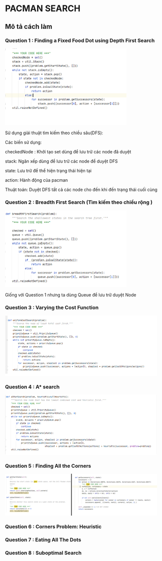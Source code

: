 # **PACMAN SEARCH**
## **Mô tả cách làm**
### **Question 1** : Finding a Fixed Food Dot using Depth First Search 
 <img src="./img-code/dfs.png" width="400" title="DFS on tinyMaze"/>

 <p>Sử dụng giải thuật tìm kiếm theo chiều sâu(DFS): <p>

 <p>Các biến sử dụng:<p>
 <p> checkedNode : Khởi tạo set dùng để lưu trữ các node đã duyệt</p>
 <p>stack: Ngăn xếp dùng để lưu trữ các node để duyệt DFS</p>
 <p>state: Lưu trữ để thể hiện trạng thái hiện tại</p>
 <p>action: Hành động của pacman</p>
 <p>Thuật toán: Duyệt DFS tất cả các node cho đến khi đến trạng thái cuối cùng<p>


### **Question 2** : Breadth First Search (Tìm kiếm theo chiều rộng )

 <img src="./img-code/bfs.png" width="400" title="DFS on tinyMaze"/>

<p> Giống với Question 1 nhưng ta dùng Queue để lưu trữ duyệt Node</p>


### **Question 3** : Varying the Cost Function 
 <img src="./img-code/ucs.png" width="500" title="DFS on tinyMaze"/>

### **Question 4** :  A* search 
 <img src="./img-code/as.png" width="500" title="DFS on tinyMaze"/>

### **Question 5** : Finding All the Corners
 <img src="./img-code/cp.png" width="500" title="DFS on tinyMaze"/>
 
### **Question 6** : Corners Problem: Heuristic
### **Question 7** : Eating All The Dots
### **Question 8** :  Suboptimal Search
    
